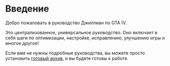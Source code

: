 # Введение

Добро пожаловать в руководство Джиллиан по GTA IV.

Это централизованное, универсальное руководство. Оно включает в себя шаги по оптимизации, настройке, исправлению, улучшению игры и многое другое!

Если вам не нужны подробные руководства, вы можете просто установить [готовый архив](Drag-and-Drop-Archive.md), и вы будете готовы к работе.